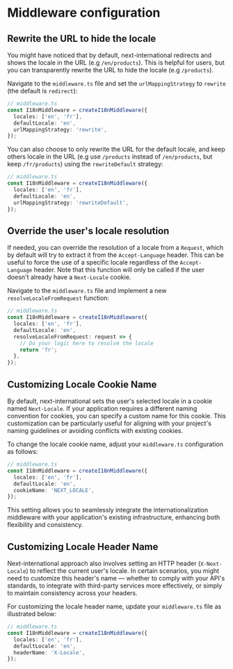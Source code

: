 # Middleware configuration

## Rewrite the URL to hide the locale

You might have noticed that by default, next-international redirects and shows the locale in the URL (e.g `/en/products`). This is helpful for users, but you can transparently rewrite the URL to hide the locale (e.g `/products`).

Navigate to the `middleware.ts` file and set the `urlMappingStrategy` to `rewrite` (the default is `redirect`):

```ts {5}
// middleware.ts
const I18nMiddleware = createI18nMiddleware({
  locales: ['en', 'fr'],
  defaultLocale: 'en',
  urlMappingStrategy: 'rewrite',
});
```

You can also choose to only rewrite the URL for the default locale, and keep others locale in the URL (e.g use `/products` instead of `/en/products`, but keep `/fr/products`) using the `rewriteDefault` strategy:

```ts {5}
// middleware.ts
const I18nMiddleware = createI18nMiddleware({
  locales: ['en', 'fr'],
  defaultLocale: 'en',
  urlMappingStrategy: 'rewriteDefault',
});
```

## Override the user's locale resolution

If needed, you can override the resolution of a locale from a `Request`, which by default will try to extract it from the `Accept-Language` header. This can be useful to force the use of a specific locale regardless of the `Accept-Language` header. Note that this function will only be called if the user doesn't already have a `Next-Locale` cookie.

Navigate to the `middleware.ts` file and implement a new `resolveLocaleFromRequest` function:

```ts {5-8}
// middleware.ts
const I18nMiddleware = createI18nMiddleware({
  locales: ['en', 'fr'],
  defaultLocale: 'en',
  resolveLocaleFromRequest: request => {
    // Do your logic here to resolve the locale
    return 'fr';
  },
});
```

## Customizing Locale Cookie Name

By default, next-international sets the user's selected locale in a cookie named `Next-Locale`. If your application requires a different naming convention for cookies, you can specify a custom name for this cookie. This customization can be particularly useful for aligning with your project's naming guidelines or avoiding conflicts with existing cookies.

To change the locale cookie name, adjust your `middleware.ts` configuration as follows:

```ts {5}
// middleware.ts
const I18nMiddleware = createI18nMiddleware({
  locales: ['en', 'fr'],
  defaultLocale: 'en',
  cookieName: 'NEXT_LOCALE',
});
```

This setting allows you to seamlessly integrate the internationalization middleware with your application's existing infrastructure, enhancing both flexibility and consistency.

## Customizing Locale Header Name

Next-international approach also involves setting an HTTP header (`X-Next-Locale`) to reflect the current user's locale. In certain scenarios, you might need to customize this header's name — whether to comply with your API's standards, to integrate with third-party services more effectively, or simply to maintain consistency across your headers.

For customizing the locale header name, update your `middleware.ts` file as illustrated below:

```ts {5}
// middleware.ts
const I18nMiddleware = createI18nMiddleware({
  locales: ['en', 'fr'],
  defaultLocale: 'en',
  headerName: 'X-Locale',
});
```
